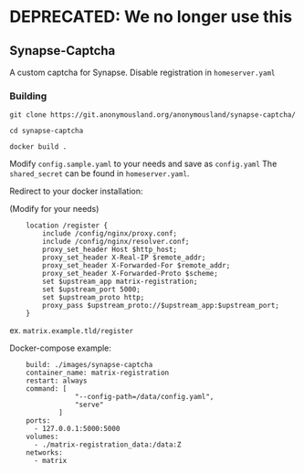 # DEPRECATED: We no longer use this

## Synapse-Captcha

A custom captcha for Synapse.
Disable registration in ``homeserver.yaml``

### Building
``
git clone https://git.anonymousland.org/anonymousland/synapse-captcha/
``

``
cd synapse-captcha
``

``
docker build .
``

Modify `config.sample.yaml` to your needs and save as `config.yaml`
The `shared_secret` can be found in `homeserver.yaml`.


Redirect to your docker installation:

(Modify for your needs)
```
    location /register {
        include /config/nginx/proxy.conf;
        include /config/nginx/resolver.conf;
        proxy_set_header Host $http_host;
        proxy_set_header X-Real-IP $remote_addr;
        proxy_set_header X-Forwarded-For $remote_addr;
        proxy_set_header X-Forwarded-Proto $scheme;
        set $upstream_app matrix-registration;
        set $upstream_port 5000;
        set $upstream_proto http;
        proxy_pass $upstream_proto://$upstream_app:$upstream_port;
    }
```

ex. `matrix.example.tld/register`

Docker-compose example:

```
    build: ./images/synapse-captcha
    container_name: matrix-registration
    restart: always
    command: [
                "--config-path=/data/config.yaml",
                "serve"
            ]
    ports:
      - 127.0.0.1:5000:5000
    volumes:
      - ./matrix-registration_data:/data:Z
    networks:
      - matrix
```